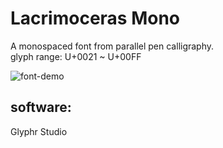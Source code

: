 # Lacrimoceras Mono<br>
A monospaced font from parallel pen calligraphy.<br>
glyph range: U+0021 ~ U+00FF<br>

![font-demo](https://github.com/Ywatcher/Lacrimoceras-Mono/assets/93801008/1bc31e4f-0e63-4fe3-b5c1-6cf8c86b867b)

## software:
Glyphr Studio
